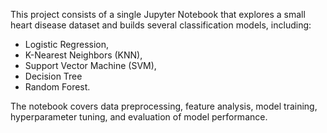 This project consists of a single Jupyter Notebook that explores a small heart disease dataset and builds several classification models, including:
- Logistic Regression,
- K-Nearest Neighbors (KNN),
- Support Vector Machine (SVM),
- Decision Tree
- Random Forest.

The notebook covers data preprocessing, feature analysis, model training, hyperparameter tuning, and evaluation of model performance.
